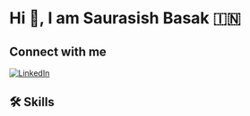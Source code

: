 # Hi 👋, I am Saurasish Basak :india:

## Connect with me
[![LinkedIn](https://img.shields.io/badge/linkedin-%230077B5.svg?style=for-the-badge&logo=linkedin&logoColor=white)](https://www.linkedin.com/in/saurasish-basak)



## :hammer_and_wrench:  Skills
